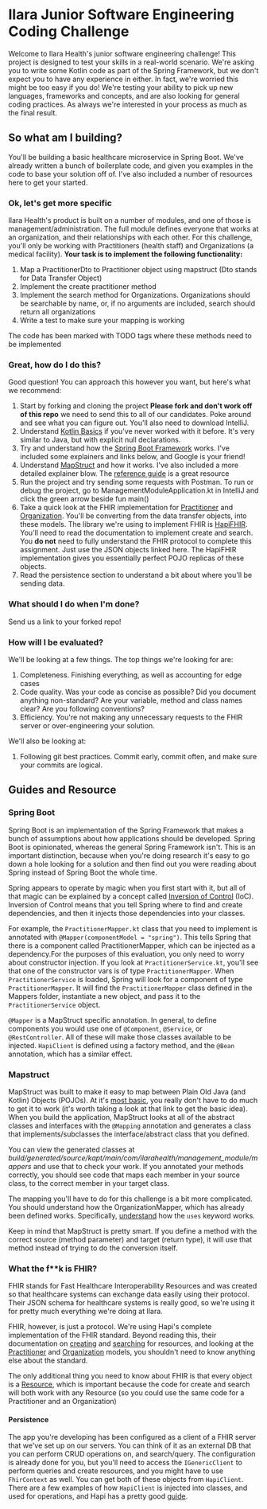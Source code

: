 # Ilara Junior Software Engineering Coding Challenge

Welcome to Ilara Health's junior software engineering challenge! This project is designed to test your skills in a real-world scenario. We're asking you to write some Kotlin code as part of the Spring Framework, but we don't expect you to have any experience in either. In fact, we're worried this might be too easy if you do! We're testing your ability to pick up new languages, frameworks and concepts, and are also looking for general coding practices. As always we're interested in your process as much as the final result. 

## So what am I building?
You'll be building a basic healthcare microservice in Spring Boot. We've already written a bunch of boilerplate code, and given you examples in the code to base your solution off of. I've also included a number of resources here to get your started.

### Ok, let's get more specific
Ilara Health's product is built on a number of modules, and one of those is management/administration. The full module defines everyone that works at an organization, and their relationships with each other. For this challenge, you'll only be working with Practitioners (health staff) and Organizations (a medical facility). **Your task is to implement the following functionality:**
1. Map a PractitionerDto to Practitioner object using mapstruct (Dto stands for Data Transfer Object)
2. Implement the create practitioner method
3. Implement the search method for Organizations. Organizations should be searchable by name, or, if no arguments are included, search should return all organizations
4. Write a test to make sure your mapping is working

The code has been marked with TODO tags where these methods need to be implemented

### Great, how do I do this?

Good question! You can approach this however you want, but here's what we recommend:
1. Start by forking and cloning the project **Please fork and don't work off of this repo** we need to send this to all of our candidates. Poke around and see what you can figure out. You'll also need to download IntelliJ.
2. Understand [Kotlin Basics](https://spring.io/projects/spring-boot) if you've never worked with it before. It's very similar to Java, but with explicit null declarations.
3. Try and understand how the [Spring Boot Framework](https://spring.io/projects/spring-boot) works. I've included some explainers and links below, and Google is your friend! 
4. Understand [MapStruct](https://mapstruct.org/) and how it works. I've also included a more detailed explainer blow. The [reference guide](https://mapstruct.org/documentation/stable/reference/html/) is a great resource
5. Run the project and try sending some requests with Postman. To run or debug the project, go to ManagementModuleApplication.kt in IntelliJ and click the green arrow beside fun main()
6. Take a quick look at the FHIR implementation for [Practitioner](https://www.hl7.org/fhir/practitioner.html) and [Organization](https://www.hl7.org/fhir/organization.html). You'll be converting from the data transfer objects, into these models. The library we're using to implement FHIR is [HapiFHIR](https://hapifhir.io/hapi-fhir/). You'll need to read the documentation to implement create and search. You **do not** need to fully understand the FHIR protocol to complete this assignment. Just use the JSON objects linked here. The HapiFHIR implementation gives you essentially perfect POJO replicas of these objects.
7. Read the persistence section to understand a bit about where you'll be sending data.

### What should I do when I'm done?
Send us a link to your forked repo! 

### How will I be evaluated?
We'll be looking at a few things. The top things we're looking for are:
1. Completeness. Finishing everything, as well as accounting for edge cases
2. Code quality. Was your code as concise as possible? Did you document anything non-standard? Are your variable, method and class names clear? Are you following conventions?
3. Efficiency. You're not making any unnecessary requests to the FHIR server or over-engineering your solution.  

We'll also be looking at:
1. Following git best practices. Commit early, commit often, and make sure your commits are logical.

## Guides and Resource 

### Spring Boot

Spring Boot is an implementation of the Spring Framework that makes a bunch of assumptions about how applications should be developed. Spring Boot is opinionated, whereas the general Spring Framework isn't. This is an important distinction, because when you're doing research it's easy to go down a hole looking for a solution and then find out you were reading about Spring instead of Spring Boot the whole time.

Spring appears to operate by magic when you first start with it, but all of that magic can be explained by a concept called [Inversion of Control](https://www.baeldung.com/inversion-control-and-dependency-injection-in-spring) (IoC). Inversion of Control means that you tell Spring where to find and create dependencies, and then it injects those dependencies into your classes. 

For example, the `PractitionerMapper.kt` class that you need to implement is annotated with `@Mapper(componentModel = "spring")`. This tells Spring that there is a component called PractitionerMapper, which can be injected as a dependency.For the purposes of this evaluation, you only need to worry about constructor injection. If you look at `PractitionerService.kt`, you'll see that one of the constructor vars is of type `PractitionerMapper`. When `PractitionerService` is loaded, Spring will look for a component of  type `PractitionerMapper`. It will find the `PractitionerMapper` class defined in the Mappers folder, instantiate a new object, and pass it to the `PractitionerService` object. 


`@Mapper` is a MapStruct specific annotation. In general, to define components you would use one of `@Component`, `@Service`, or `@RestController`. All of these will make those classes available to be injected. `HapiClient` is defined using a factory method, and the `@Bean` annotation, which has a similar effect.

### Mapstruct

MapStruct was built to make it easy to map between Plain Old Java (and Kotlin) Objects (POJOs). At it's [most basic](https://mapstruct.org/documentation/stable/reference/html/#basic-mappings), you really don't have to do much to get it to work (it's worth taking a look at that link to get the basic idea). When you build the application, MapStruct looks at all of the abstract classes and interfaces with the `@Mapping` annotation and generates a class that implements/subclasses the interface/abstract class that you defined. 

You can view the generated classes at *build/generated/source/kapt/main/com/ilarahealth/management_module/mappers* and use that to check your work. If you annotated your methods correctly, you should see code that maps each member in your source class, to the correct member in your target class.

The mapping you'll have to do for this challenge is a bit more complicated. You should understand how the OrganizationMapper, which has already been defined works. Specifically, [understand](https://mapstruct.org/documentation/stable/reference/html/#invoking-other-mappers)  how the `uses` keyword works.

Keep in mind that MapStruct is pretty smart. If you define a method with the correct source (method parameter) and target (return type), it will use that method instead of trying to do the conversion itself.

### What the f**k is FHIR?

FHIR stands for Fast Healthcare Interoperability Resources and was created so that healthcare systems can exchange data easily using their protocol. Their JSON schema for healthcare systems is really good, so we're using it for pretty much everything we're doing at Ilara. 

FHIR, however, is just a protocol. We're using Hapi's complete implementation of the FHIR standard. Beyond reading this, their documentation on [creating](https://hapifhir.io/hapi-fhir/docs/client/generic_client.html#create-type) and [searching](https://hapifhir.io/hapi-fhir/docs/client/generic_client.html#search) for resources, and looking at the [Practitioner](https://www.hl7.org/fhir/practitioner.html) and [Organization](https://www.hl7.org/fhir/organization.html) models, you shouldn't need to know anything else about the standard.

The only additional thing you need to know about FHIR is that every object is a [Resource](https://www.hl7.org/fhir/resource.html), which is important because the code for create and search will both work with any Resource (so you could use the same code for a Practitioner and an Organization)

#### Persistence

The app you're developing has been configured as a client of a FHIR server that we've set up on our servers. You can think of it as an external DB that you can perform CRUD operations on, and search/query. The configuration is already done for you, but you'll need to access the `IGenericClient` to perform queries and create resources, and you might have to use `FhirContext` as well. You can get both of these objects from `HapiClient`. There are a few examples of how `HapiClient` is injected into classes, and used for operations, and Hapi has a pretty good [guide](https://hapifhir.io/hapi-fhir/docs/client/generic_client.html).
